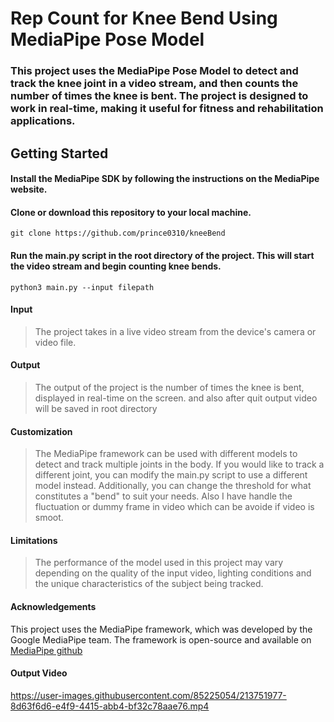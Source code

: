# Rep Count for Knee Bend Using MediaPipe Pose Model

### This project uses the MediaPipe Pose Model to detect and track the knee joint in a video stream, and then counts the number of times the knee is bent. The project is designed to work in real-time, making it useful for fitness and rehabilitation applications.

## Getting Started

####  Install the MediaPipe SDK by following the instructions on the MediaPipe website.
#### Clone or download this repository to your local machine.
``` git clone https://github.com/prince0310/kneeBend ```
#### Run the main.py script in the root directory of the project. This will start the video stream and begin counting knee bends.
``` python3 main.py --input filepath ```

#### Input 
> The project takes in a live video stream from the device's camera or video file.
#### Output
> The output of the project is the number of times the knee is bent, displayed in real-time on the screen. and also after quit output video will be saved in root directory
#### Customization

> The MediaPipe framework can be used with different models to detect and track multiple joints in the body. If you would like to track a different joint, you can modify the main.py script to use a different model instead. Additionally, you can change the threshold for what constitutes a "bend" to suit your needs. Also I have handle the fluctuation or dummy frame in video which can be avoide if video is smoot.

#### Limitations

> The performance of the model used in this project may vary depending on the quality of the input video, lighting conditions and the unique characteristics of the subject being tracked.

#### Acknowledgements

This project uses the MediaPipe framework, which was developed by the Google MediaPipe team. The framework is open-source and available on [MediaPipe github](https://github.com/google/mediapipe)

#### Output Video <br>



https://user-images.githubusercontent.com/85225054/213751977-8d63f6d6-e4f9-4415-abb4-bf32c78aae76.mp4













